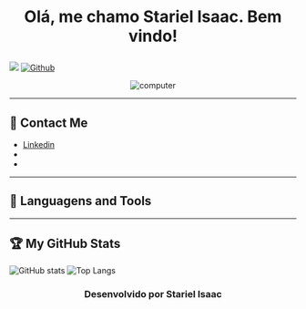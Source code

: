 # <p align="center"> Olá, me chamo Stariel Isaac. Bem vindo! </p>

![](https://visitor-badge.laobi.icu/badge?page_id=StarielIsaac)
[![Github](https://img.shields.io/github/followers/CharalambosIoannou?label=Follow&style=social)](https://github.com/StarielIsaac)

<p align="center">
  <img src="https://user-images.githubusercontent.com/94204429/143463195-d67b5b34-c76a-439f-9616-04f8d9850779.png" alt="computer"> 
</p>

---

## 📧 Contact Me 
* [Linkedin](https://www.linkedin.com/in/stariel-isaac-oliveira-fernandes-2609191ba/)
*
*
---
## 🥇 Languagens and Tools
  
---

## 🏆 My GitHub Stats
![GitHub stats](https://github-readme-stats.vercel.app/api?username=StarielIsaac&show_icons=true&theme=tokyonight)
![Top Langs](https://github-readme-stats.vercel.app/api/top-langs/?username=StarielIsaac&theme=tokyonight)

<h3><p align="center">
  Desenvolvido por Stariel Isaac
</p></h3>
